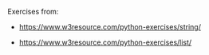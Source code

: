 Exercises from:

- https://www.w3resource.com/python-exercises/string/

- https://www.w3resource.com/python-exercises/list/